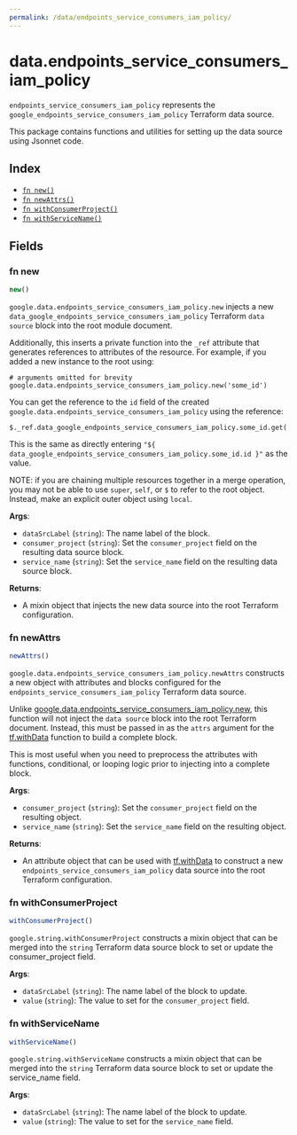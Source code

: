 ```yaml
---
permalink: /data/endpoints_service_consumers_iam_policy/
---
```


# data.endpoints_service_consumers_iam_policy

`endpoints_service_consumers_iam_policy` represents the `google_endpoints_service_consumers_iam_policy` Terraform data source.



This package contains functions and utilities for setting up the data source using Jsonnet code.


## Index

* [`fn new()`](#fn-new)
* [`fn newAttrs()`](#fn-newattrs)
* [`fn withConsumerProject()`](#fn-withconsumerproject)
* [`fn withServiceName()`](#fn-withservicename)

## Fields

### fn new

```ts
new()
```


`google.data.endpoints_service_consumers_iam_policy.new` injects a new `data_google_endpoints_service_consumers_iam_policy` Terraform `data source`
block into the root module document.

Additionally, this inserts a private function into the `_ref` attribute that generates references to attributes of the
resource. For example, if you added a new instance to the root using:

    # arguments omitted for brevity
    google.data.endpoints_service_consumers_iam_policy.new('some_id')

You can get the reference to the `id` field of the created `google.data.endpoints_service_consumers_iam_policy` using the reference:

    $._ref.data_google_endpoints_service_consumers_iam_policy.some_id.get('id')

This is the same as directly entering `"${ data_google_endpoints_service_consumers_iam_policy.some_id.id }"` as the value.

NOTE: if you are chaining multiple resources together in a merge operation, you may not be able to use `super`, `self`,
or `$` to refer to the root object. Instead, make an explicit outer object using `local`.

**Args**:
  - `dataSrcLabel` (`string`): The name label of the block.
  - `consumer_project` (`string`): Set the `consumer_project` field on the resulting data source block.
  - `service_name` (`string`): Set the `service_name` field on the resulting data source block.

**Returns**:
- A mixin object that injects the new data source into the root Terraform configuration.


### fn newAttrs

```ts
newAttrs()
```


`google.data.endpoints_service_consumers_iam_policy.newAttrs` constructs a new object with attributes and blocks configured for the `endpoints_service_consumers_iam_policy`
Terraform data source.

Unlike [google.data.endpoints_service_consumers_iam_policy.new](#fn-new), this function will not inject the `data source`
block into the root Terraform document. Instead, this must be passed in as the `attrs` argument for the
[tf.withData](https://github.com/tf-libsonnet/core/tree/main/docs#fn-withdata) function to build a complete block.

This is most useful when you need to preprocess the attributes with functions, conditional, or looping logic prior to
injecting into a complete block.

**Args**:
  - `consumer_project` (`string`): Set the `consumer_project` field on the resulting object.
  - `service_name` (`string`): Set the `service_name` field on the resulting object.

**Returns**:
  - An attribute object that can be used with [tf.withData](https://github.com/tf-libsonnet/core/tree/main/docs#fn-withdata) to construct a new `endpoints_service_consumers_iam_policy` data source into the root Terraform configuration.


### fn withConsumerProject

```ts
withConsumerProject()
```

`google.string.withConsumerProject` constructs a mixin object that can be merged into the `string`
Terraform data source block to set or update the consumer_project field.



**Args**:
  - `dataSrcLabel` (`string`): The name label of the block to update.
  - `value` (`string`): The value to set for the `consumer_project` field.


### fn withServiceName

```ts
withServiceName()
```

`google.string.withServiceName` constructs a mixin object that can be merged into the `string`
Terraform data source block to set or update the service_name field.



**Args**:
  - `dataSrcLabel` (`string`): The name label of the block to update.
  - `value` (`string`): The value to set for the `service_name` field.
